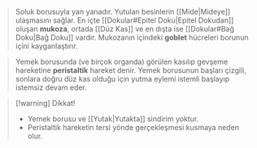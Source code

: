 >Soluk borusuyla yan yanadır. Yutulan besinlerin [[Mide|Mideye]] ulaşmasını sağlar. En içte [[Dokular#Epitel Doku|Epitel Dokudan]] oluşan **mukoza**, ortada [[Düz Kas]] ve en dışta ise [[Dokular#Bağ Doku|Bağ Doku]] vardır. Mukozanın içindeki **goblet** hücreleri borunun içini kayganlaştırır. 

>Yemek borusunda (ve birçok organda) görülen kasılıp gevşeme hareketine **peristaltik** hareket denir. Yemek borusunun başları çizgili, sonlara doğru düz kas olduğu için yutma eylemi istemli başlayıp istemsiz devam eder.

> [!warning] Dikkat!
> - Yemek borusu ve [[Yutak|Yutakta]] sindirim yoktur.
> - Peristaltik hareketin tersi yönde gerçekleşmesi kusmaya neden olur.
